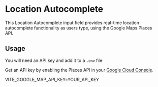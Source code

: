 # Location Autocomplete
This Location Autocomplete input field provides real-time location autocomplete functionality as users type, using the Google Maps Places API.

## Usage
You will need an API key and add it to a `.env` file

Get an API key by enabling the Places API in your [Google Cloud Console](https://console.cloud.google.com/apis/library/places-backend.googleapis.com?project=academic-script-405310).

VITE_GOOGLE_MAP_API_KEY=YOUR_API_KEY
